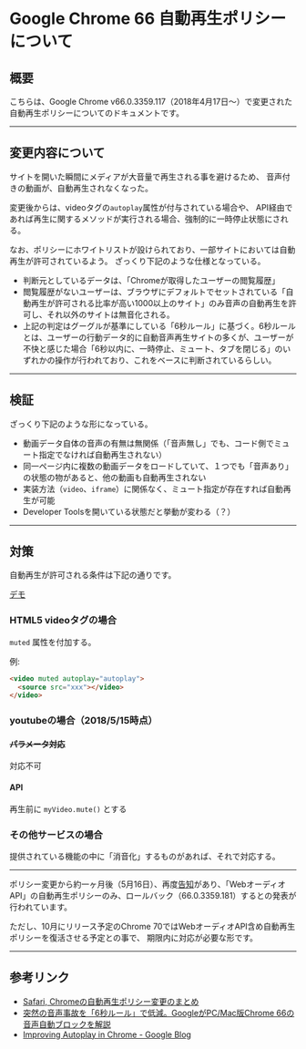 # Google Chrome 66 自動再生ポリシーについて

## 概要

こちらは、Google Chrome v66.0.3359.117（2018年4月17日〜）で変更された自動再生ポリシーについてのドキュメントです。

---

## 変更内容について

サイトを開いた瞬間にメディアが大音量で再生される事を避けるため、
音声付きの動画が、自動再生されなくなった。

変更後からは、videoタグの`autoplay`属性が付与されている場合や、
API経由であれば再生に関するメソッドが実行される場合、強制的に一時停止状態にされる。

なお、ポリシーにホワイトリストが設けられており、一部サイトにおいては自動再生が許可されているよう。
ざっくり下記のような仕様となっている。

- 判断元としているデータは、「Chromeが取得したユーザーの閲覧履歴」
- 閲覧履歴がないユーザーは、ブラウザにデフォルトでセットされている「自動再生が許可される比率が高い1000以上のサイト」のみ音声の自動再生を許可し、それ以外のサイトは無音化される。
- 上記の判定はグーグルが基準にしている「6秒ルール」に基づく。6秒ルールとは、ユーザーの行動データ的に自動音声再生サイトの多くが、ユーザーが不快と感じた場合「6秒以内に、一時停止、ミュート、タブを閉じる」のいずれかの操作が行われており、これをベースに判断されているらしい。

---

## 検証

ざっくり下記のような形になっている。

- 動画データ自体の音声の有無は無関係（「音声無し」でも、コード側でミュート指定でなければ自動再生されない）
- 同一ページ内に複数の動画データをロードしていて、１つでも「音声あり」の状態の物があると、他の動画も自動再生されない
- 実装方法（`video`、`iframe`）に関係なく、ミュート指定が存在すれば自動再生が可能
- Developer Toolsを開いている状態だと挙動が変わる（？）
---

## <a name="conclusion">対策</a>

自動再生が許可される条件は下記の通りです。

[デモ](http://docs.cinra.net/demo/#chrome-v66-%E8%87%AA%E5%8B%95%E5%86%8D%E7%94%9F%E3%82%B5%E3%83%B3%E3%83%97%E3%83%AB)

### HTML5 videoタグの場合

`muted` 属性を付加する。

例:

```html
<video muted autoplay="autoplay">
  <source src="xxx"></video>
</video>

```

### youtubeの場合（2018/5/15時点）

#### ~~パラメータ対応~~

対応不可

#### API

再生前に `myVideo.mute()` とする

### その他サービスの場合

提供されている機能の中に「消音化」するものがあれば、それで対応する。

---

ポリシー変更から約一ヶ月後（5月16日）、再度[告知](https://www.engadget.com/2018/05/16/google-chrome-66-muting-autoplay-rollback/)があり、「WebオーディオAPI」の自動再生ポリシーのみ、ロールバック（66.0.3359.181）するとの発表が行われています。

ただし、10月にリリース予定のChrome 70ではWebオーディオAPI含め自動再生ポリシーを復活させる予定との事で、
期限内に対応が必要な形です。

---

## 参考リンク

- [Safari, Chromeの自動再生ポリシー変更のまとめ](https://qiita.com/ktknest/items/e81b3a4caac540098fc8)
- [突然の音声事故を「6秒ルール」で低減。GoogleがPC/Mac版Chrome 66の音声自動ブロックを解説](https://japanese.engadget.com/2018/05/05/6-google-pc-mac-chrome-66/)
- [Improving Autoplay in Chrome - Google Blog](https://blog.google/products/chrome/improving-autoplay-chrome/)